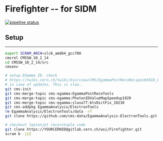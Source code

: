 # Firefighter -- for SIDM

[![pipeline status](https://gitlab.cern.ch/wsi/Firefighter/badges/master/pipeline.svg)](https://gitlab.cern.ch/wsi/Firefighter/commits/master)

## Setup

---

```bash
export SCRAM_ARCH=slc6_amd64_gcc700
cmsrel CMSSW_10_2_14
cd CMSSW_10_2_14/src
cmsenv

# setup EGamma ID. check
# https://twiki.cern.ch/twiki/bin/view/CMS/EgammaPostRecoRecipes#2018_Data_MC
# in case of updates. This is slow..
git cms-init
git cms-merge-topic cms-egamma:EgammaPostRecoTools
git cms-merge-topic cms-egamma:PhotonIDValueMapSpeedup1029
git cms-merge-topic cms-egamma:slava77-btvDictFix_10210
git cms-addpkg EgammaAnalysis/ElectronTools
rm EgammaAnalysis/ElectronTools/data -rf
git clone https://github.com/cms-data/EgammaAnalysis-ElectronTools.git EgammaAnalysis/ElectronTools/data

# checkout leptonjet reco+ntuple code
git clone https://YOURCERNID@gitlab.cern.ch/wsi/Firefighter.git
scram b -j12
```
